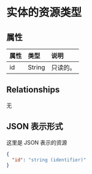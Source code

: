# <a name="entity-resource-type"></a>实体的资源类型


## <a name="properties"></a>属性
| 属性     | 类型   |说明|
|:---------------|:--------|:----------|
|id|String| 只读的。|

## <a name="relationships"></a>Relationships
无

## <a name="json-representation"></a>JSON 表示形式

这里是 JSON 表示的资源

<!-- {
  "blockType": "resource",
  "optionalProperties": [

  ],
  "@odata.type": "microsoft.graph.entity"
}-->

```json
{
  "id": "string (identifier)"
}

```

<!-- uuid: 8fcb5dbc-d5aa-4681-8e31-b001d5168d79
2015-10-25 14:57:30 UTC -->
<!-- {
  "type": "#page.annotation",
  "description": "entity resource",
  "keywords": "",
  "section": "documentation",
  "tocPath": ""
}-->